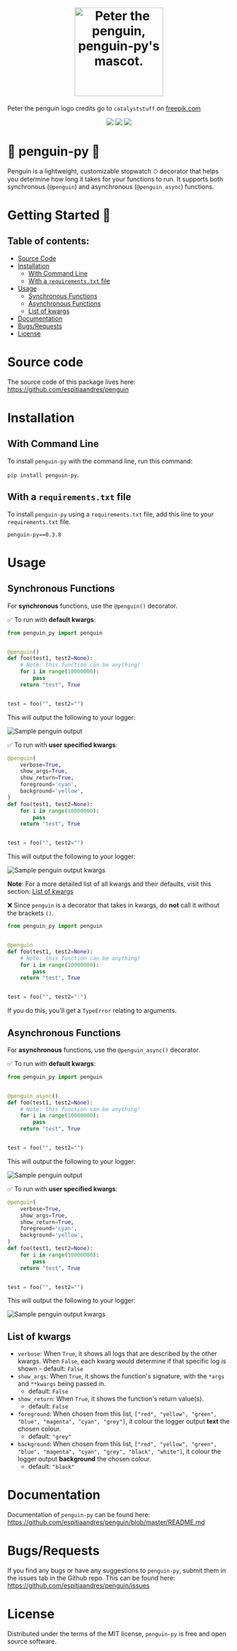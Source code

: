 <h1 align="center">
<img
    src="/img/penguin_py_logo.jpg"
    alt="Peter the penguin, penguin-py's mascot."
    title="Peter the penguin, penguin-py's mascot."
    width="200"
/>
</h1>

Peter the penguin logo credits go to `catalyststuff` on [freepik.com](https://www.freepik.com/author/catalyststuff)

<p align="center">
  <a href="https://pypi.python.org/pypi/penguin_py"><img src="https://badge.fury.io/py/penguin_py.svg"></a>
  <a href="http://unlicense.org/"><img src="https://img.shields.io/pypi/l/penguin_py.svg"></a>
  <a href="https://pypi.python.org/pypi/penguin_py"><img src="https://img.shields.io/pypi/pyversions/penguin_py.svg"></a>
</p>

# 🐧 penguin-py 🐧

Penguin is a lightweight, customizable stopwatch ⏱ decorator that helps you determine how long it takes for your functions to run. It supports both synchronous (`@penguin`) and asynchronous (`@penguin_async`) functions.

<!--
Link: https://www.freepik.com/free-vector/cute-happy-penguin-cartoon-icon-illustration-animal-nature-icon-concept-isolated-flat-cartoon-style_10717963.htm#query=penguin%20logo&position=1&from_view=keyword

Credits go to catalystuff on freepik.com
 -->

# Getting Started 🚀

## Table of contents:

- [Source Code](#source_code)
- [Installation](#installation)
  - [With Command Line](#installation_with_cli)
  - [With a `requirements.txt` file](#installation_req_txt)
- [Usage](#usage)
  - [Synchronous Functions](#synchronous_functions)
  - [Asynchronous Functions](#asynchronous_functions)
  - [List of kwargs](#kwargs_list)
- [Documentation](#documentation)
- [Bugs/Requests](#bugs_requests)
- [License](#license)

<a name="source_code"/>

# Source code

The source code of this package lives here: https://github.com/espitiaandres/penguin

<a name="installation"/>

# Installation

<a name="installation_with_cli"/>

## With Command Line

To install `penguin-py` with the command line, run this command:

`pip install penguin-py`.

<a name="installation_req_txt"/>

## With a `requirements.txt` file

To install `penguin-py` using a `requirements.txt` file, add this line to your `requirements.txt` file.

`penguin-py==0.3.8`

<a name="Usage"/>

# Usage

<a name="synchronous_functions"/>

## Synchronous Functions

For **synchronous** functions, use the `@penguin()` decorator.

✅ To run with **default kwargs**:

```python
from penguin_py import penguin


@penguin()
def foo(test1, test2=None):
    # Note: this function can be anything!
    for i in range(10000000):
        pass
    return "test", True


test = foo("", test2="")
```

This will output the following to your logger:

![Sample penguin output](/img/sample_output.png)

✅ To run with **user specified kwargs**:

```python
@penguin(
    verbose=True,
    show_args=True,
    show_return=True,
    foreground='cyan',
    background='yellow',
)
def foo(test1, test2=None):
    for i in range(10000000):
        pass
    return "test", True


test = foo("", test2="")
```

This will output the following to your logger:

![Sample penguin output kwargs](/img/sample_output_kwargs.png)

**Note**: For a more detailed list of all kwargs and their defaults, visit this section: [List of kwargs](#kwargs_list)

❌ Since `penguin` is a decorator that takes in kwargs, do **not** call it without the brackets `()`.

```python
from penguin_py import penguin


@penguin
def foo(test1, test2=None):
    # Note: this function can be anything!
    for i in range(10000000):
        pass
    return "test", True


test = foo("", test2=":")
```

If you do this, you'll get a `TypeError` relating to arguments.

<a name="synchronous_functions"/>

## Asynchronous Functions

For **asynchronous** functions, use the `@penguin_async()` decorator.

✅ To run with **default kwargs**:

```python
from penguin_py import penguin


@penguin_async()
def foo(test1, test2=None):
    # Note: this function can be anything!
    for i in range(10000000):
        pass
    return "test", True


test = foo("", test2="")
```

This will output the following to your logger:

![Sample penguin output](/img/sample_output.png)

✅ To run with **user specified kwargs**:

```python
@penguin(
    verbose=True,
    show_args=True,
    show_return=True,
    foreground='cyan',
    background='yellow',
)
def foo(test1, test2=None):
    for i in range(10000000):
        pass
    return "test", True


test = foo("", test2="")
```

This will output the following to your logger:

![Sample penguin output kwargs](/img/sample_output_kwargs.png)

<a name="kwargs_list"/>

## List of kwargs

- `verbose`: When `True`, it shows all logs that are described by the other kwargs. When `False`,
  each kwarg would determine if that specific log is shown - default: `False`
- `show_args`: When `True`, it shows the function's signature, with the `*args` and `**kwargs` being passed in.
  - default: `False`
- `show_return`: When `True`, it shows the function's return value(s).
  - default: `False`
- `foreground`: When chosen from this list, `["red", "yellow", "green", "blue", "magenta", "cyan", "grey"]`, it colour the logger output **text** the chosen colour.
  - default: `"grey"`
- `background`: When chosen from this list, `["red", "yellow", "green", "blue", "magenta", "cyan", "grey", "black", "white"]`, it colour the logger output **background** the chosen colour.
  - default: `"black"`

<a name="documentation"/>

# Documentation

Documentation of `penguin-py` can be found here: https://github.com/espitiaandres/penguin/blob/master/README.md

<a name="bugs_requests"/>

# Bugs/Requests

If you find any bugs or have any suggestions to `penguin-py`, submit them in the issues tab in the Github repo. This can be found here: https://github.com/espitiaandres/penguin/issues

<a name="license"/>

# License

Distributed under the terms of the MIT license, `penguin-py` is free and open source software.
